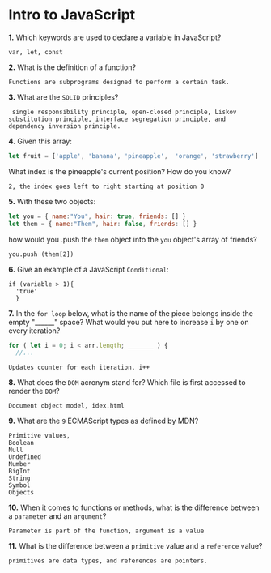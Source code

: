 # Intro to JavaScript

**1.** Which keywords are used to declare a variable in JavaScript?
<!-- enter you answer in the space below -->
```
var, let, const
```
**2.** What is the definition of a function?
<!-- enter you answer in the space below -->
```
Functions are subprograms designed to perform a certain task.
```
**3.** What are the `SOLID` principles?
<!-- enter you answer in the space below -->
```
 single responsibility principle, open-closed principle, Liskov substitution principle, interface segregation principle, and dependency inversion principle.
```
**4.** Given this array: 
```js
let fruit = ['apple', 'banana', 'pineapple',  'orange', 'strawberry']
``` 
What index is the pineapple's current position? How do you know?
<!-- enter you answer in the space below -->
```
2, the index goes left to right starting at position 0
```
**5.** With these two objects: 
```js
let you = { name:"You", hair: true, friends: [] }
let them = { name:"Them", hair: false, friends: [] }
```
how would you .push the `them` object into the `you` object's array of friends?
<!-- enter you answer in the space below -->
```
you.push (them[2])
```

**6.** Give an example of a JavaScript `Conditional`:
<!-- enter you answer in the space below -->
```
if (variable > 1){
  'true'
  }
```
**7.** In the `for loop` below, what is the name of the piece belongs inside the empty "______" space? What would you put here to increase `i` by one on every iteration?
```js
for ( let i = 0; i < arr.length; _______ ) {
  //...
```
<!-- enter you answer in the space below -->
```
Updates counter for each iteration, i++
```
**8.** What does the `DOM` acronym stand for? Which file is first accessed to render the `DOM`?
<!-- enter you answer in the space below -->
```
Document object model, idex.html
```

**9.** What are the `9` ECMAScript types as defined by MDN?
<!-- enter you answer in the space below -->
```
Primitive values,
Boolean
Null 
Undefined 
Number 
BigInt 
String 
Symbol 
Objects
```
**10.** When it comes to functions or methods, what is the difference between a `parameter` and an `argument`?
<!-- enter you answer in the space below -->
```
Parameter is part of the function, argument is a value
```
**11.** What is the difference between a `primitive` value and a `reference` value?
<!-- enter you answer in the space below -->
```
primitives are data types, and references are pointers.
```